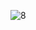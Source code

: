 ![8](https://user-images.githubusercontent.com/102294177/197362354-f8a94106-16be-44a8-b587-993e51f3b956.jpg)
